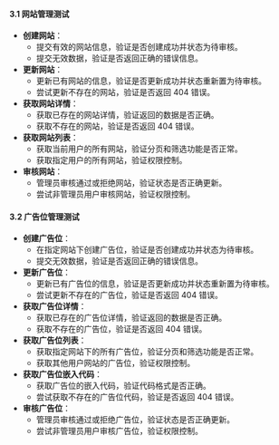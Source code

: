 #### 3.1 网站管理测试

- **创建网站**：
  - 提交有效的网站信息，验证是否创建成功并状态为待审核。
  - 提交无效数据，验证是否返回正确的错误信息。
- **更新网站**：
  - 更新已有网站的信息，验证是否更新成功并状态重新置为待审核。
  - 尝试更新不存在的网站，验证是否返回 404 错误。
- **获取网站详情**：
  - 获取已存在的网站详情，验证返回的数据是否正确。
  - 获取不存在的网站，验证是否返回 404 错误。
- **获取网站列表**：
  - 获取当前用户的所有网站，验证分页和筛选功能是否正常。
  - 获取指定用户的所有网站，验证权限控制。
- **审核网站**：
  - 管理员审核通过或拒绝网站，验证状态是否正确更新。
  - 尝试非管理员用户审核网站，验证权限控制。

#### 3.2 广告位管理测试

- **创建广告位**：
  - 在指定网站下创建广告位，验证是否创建成功并状态为待审核。
  - 提交无效数据，验证是否返回正确的错误信息。
- **更新广告位**：
  - 更新已有广告位的信息，验证是否更新成功并状态重新置为待审核。
  - 尝试更新不存在的广告位，验证是否返回 404 错误。
- **获取广告位详情**：
  - 获取已存在的广告位详情，验证返回的数据是否正确。
  - 获取不存在的广告位，验证是否返回 404 错误。
- **获取广告位列表**：
  - 获取指定网站下的所有广告位，验证分页和筛选功能是否正常。
  - 获取其他用户网站的广告位，验证权限控制。
- **获取广告位嵌入代码**：
  - 获取广告位的嵌入代码，验证代码格式是否正确。
  - 尝试获取不存在的广告位代码，验证是否返回 404 错误。
- **审核广告位**：
  - 管理员审核通过或拒绝广告位，验证状态是否正确更新。
  - 尝试非管理员用户审核广告位，验证权限控制。